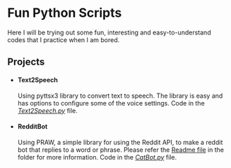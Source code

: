 # Fun Python Scripts 

Here I will be trying out some fun, interesting and easy-to-understand codes that I practice when I am bored.

## Projects

- #### **Text2Speech** 
    Using pyttsx3 library to convert text to speech. The library is easy and has options to configure some of the voice settings. Code in the [*Text2Speech.py*](Text2Voice/Text2Voice.py) file.
- #### **RedditBot** 
    Using PRAW, a simple library for using the Reddit API, to make a reddit bot that replies to a word or phrase. Please refer the [Readme file](https://github.com/thebadcoder96/SimplePythonCodes/blob/master/RedditBot/Readme.md) in the folder for more information. Code in the [*CatBot.py*](RedditBot/CatBot.py) file.
    


